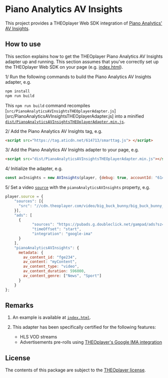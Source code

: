 # Piano Analytics AV Insights

This project provides a THEOplayer Web SDK integration of [Piano Analytics' AV Insights](https://developers.atinternet-solutions.com/as2-tagging-en/javascript-en/content-javascript-en/media-javascript-en/av-insights-javascript-en/).

## How to use

This section explains how to get the THEOplayer Piano Analytics AV Insights adapter up and running.
This section assumes that you've correctly set up the THEOplayer Web SDK on your page (e.g. [index.html](index.html)).

1/ Run the following commands to build the Piano Analytics AV Insights adapter, e.g.
```javascript
npm install
npm run build
```
This `npm run build` command recompiles [`src/PianoAnalyticsAVInsightsTHEOplayerAdapter.js`][src/PianoAnalyticsAVInsightsTHEOplayerAdapter.js] into a minified [`dist/PianoAnalyticsAVInsightsTHEOplayerAdapter.min.js`](dist/PianoAnalyticsAVInsightsTHEOplayerAdapter.min.js).

2/ Add the Piano Analytics AV Insights tag, e.g.
```html
<script src="https://tag.aticdn.net/614713/smarttag.js"> </script>
```

3/ Add the Piano Analytics AV Insights adapter to your page, e.g.
```html
<script src="dist/PianoAnalyticsAVInsightsTHEOplayerAdapter.min.js"></script>
```

4/ Initialize the adapter, e.g.
```javascript
const avInsights = new AVInsights(player, {debug: true, accountId: "614713"});
```

5/ Set a video [`source`](https://docs.theoplayer.com/api-reference/web/theoplayer.sourcedescription.md) with the `pianoAnalyticsAVInsights` property, e.g.
```javascript
player.source = {
    "sources": [{
      "src": "//cdn.theoplayer.com/video/big_buck_bunny/big_buck_bunny_metadata.m3u8"
    }],
    "ads": [
      {
            "sources": "https://pubads.g.doubleclick.net/gampad/ads?sz=640x480&iu=/124319096/external/single_ad_samples&ciu_szs=300x250&impl=s&gdfp_req=1&env=vp&output=vast&unviewed_position_start=1&cust_params=deployment%3Ddevsite%26sample_ct%3Dlinear&correlator=",
            "timeOffset": "start",
            "integration": "google-ima"
      }
    ],
    "pianoAnalyticsAVInsights": {
      metadata: {
        av_content_id: "fge234",
        av_content: "myContent",
        av_content_type: "video",
        av_content_duration: 596000,
        av_content_genre: ["News", "Sport"]
      }
    }
};
```

## Remarks

1. An example is available at [`index.html`](index.html).

2. This adapter has been specifically certified for the following features:
    * HLS VOD streams
    * Advertisements pre-rolls using [THEOplayer's Google IMA integration](https://docs.theoplayer.com/how-to-guides/01-ads/10-google-ima.md/)

## License

The contents of this package are subject to the [THEOplayer license](https://www.theoplayer.com/terms).